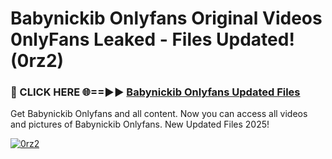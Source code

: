 # Babynickib Onlyfans Original Videos 0nlyFans Leaked - Files Updated! (0rz2)

<h3>🔴 CLICK HERE 🌐==►► <a href="https://tinyurl.com/2m67pmp6" rel="nofollow">Babynickib Onlyfans Updated Files</a></h3>

Get Babynickib Onlyfans and all content. Now you can access all videos and pictures of Babynickib Onlyfans. New Updated Files 2025!

[![0rz2](https://i.imgur.com/H4QAA4z.gif)](https://tinyurl.com/2m67pmp6)